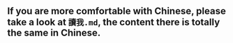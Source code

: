 ## If you are more comfortable with Chinese, please take a look at `讀我.md`, the content there is totally the same in Chinese.
